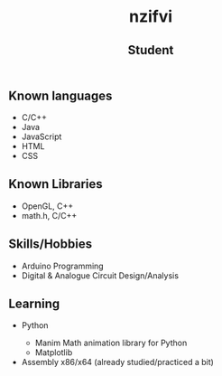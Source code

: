 <!DOCTYPE = html>
<html>
  <head>
    <link href="https://cdn.jsdelivr.net/npm/bootstrap@5.3.3/dist/css/bootstrap.min.css" rel="stylesheet">
  </head>
  <body>
    <header>
      <h1>nzifvi</h1>
      <h2>Student</h2>
    </header>
    <section>
      <h2>Known languages</h2>
      <ul>
        <li>C/C++</li></li>
        <li>Java</li>
        <li>JavaScript</li>
        <li>HTML</li>
        <li>CSS</li>
      </ul>
      <h2>Known Libraries</h2>
      <ul>
        <li>OpenGL, C++</li>
        <li>math.h, C/C++</li>
      </ul>
      <h2>Skills/Hobbies</h2>
      <ul>
        <li>Arduino Programming</li>
        <li>Digital & Analogue Circuit Design/Analysis</li>
      </ul>
      <h2>Learning</h2>
      <ul>
        <li>Python</li>
        <ul>
          <li>Manim Math animation library for Python</li>
          <li>Matplotlib</li>
        </ul>
        <li>Assembly x86/x64 (already studied/practiced a bit)</li>
      </ul>
    </section>
  </body>
</html>
